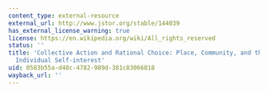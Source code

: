 ```yaml
---
content_type: external-resource
external_url: http://www.jstor.org/stable/144039
has_external_license_warning: true
license: https://en.wikipedia.org/wiki/All_rights_reserved
status: ''
title: 'Collective Action and Rational Choice: Place, Community, and the Limits to
  Individual Self-interest'
uid: 0583b55a-d48c-4782-989d-381c83066818
wayback_url: ''
---
```

